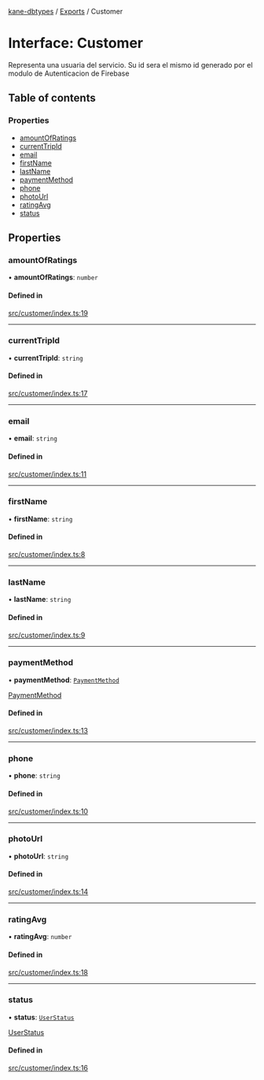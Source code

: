 [kane-dbtypes](../README.md) / [Exports](../modules.md) / Customer

# Interface: Customer

Representa una usuaria del servicio.  Su id sera el mismo
id generado por el modulo de Autenticacion de Firebase

## Table of contents

### Properties

- [amountOfRatings](Customer.md#amountofratings)
- [currentTripId](Customer.md#currenttripid)
- [email](Customer.md#email)
- [firstName](Customer.md#firstname)
- [lastName](Customer.md#lastname)
- [paymentMethod](Customer.md#paymentmethod)
- [phone](Customer.md#phone)
- [photoUrl](Customer.md#photourl)
- [ratingAvg](Customer.md#ratingavg)
- [status](Customer.md#status)

## Properties

### amountOfRatings

• **amountOfRatings**: `number`

#### Defined in

[src/customer/index.ts:19](https://github.com/gatitolabs/kane-dbtypes/blob/396de51/src/customer/index.ts#L19)

___

### currentTripId

• **currentTripId**: `string`

#### Defined in

[src/customer/index.ts:17](https://github.com/gatitolabs/kane-dbtypes/blob/396de51/src/customer/index.ts#L17)

___

### email

• **email**: `string`

#### Defined in

[src/customer/index.ts:11](https://github.com/gatitolabs/kane-dbtypes/blob/396de51/src/customer/index.ts#L11)

___

### firstName

• **firstName**: `string`

#### Defined in

[src/customer/index.ts:8](https://github.com/gatitolabs/kane-dbtypes/blob/396de51/src/customer/index.ts#L8)

___

### lastName

• **lastName**: `string`

#### Defined in

[src/customer/index.ts:9](https://github.com/gatitolabs/kane-dbtypes/blob/396de51/src/customer/index.ts#L9)

___

### paymentMethod

• **paymentMethod**: [`PaymentMethod`](../modules.md#paymentmethod)

[PaymentMethod](../modules.md#paymentmethod)

#### Defined in

[src/customer/index.ts:13](https://github.com/gatitolabs/kane-dbtypes/blob/396de51/src/customer/index.ts#L13)

___

### phone

• **phone**: `string`

#### Defined in

[src/customer/index.ts:10](https://github.com/gatitolabs/kane-dbtypes/blob/396de51/src/customer/index.ts#L10)

___

### photoUrl

• **photoUrl**: `string`

#### Defined in

[src/customer/index.ts:14](https://github.com/gatitolabs/kane-dbtypes/blob/396de51/src/customer/index.ts#L14)

___

### ratingAvg

• **ratingAvg**: `number`

#### Defined in

[src/customer/index.ts:18](https://github.com/gatitolabs/kane-dbtypes/blob/396de51/src/customer/index.ts#L18)

___

### status

• **status**: [`UserStatus`](../modules.md#userstatus)

[UserStatus](../modules.md#userstatus)

#### Defined in

[src/customer/index.ts:16](https://github.com/gatitolabs/kane-dbtypes/blob/396de51/src/customer/index.ts#L16)
